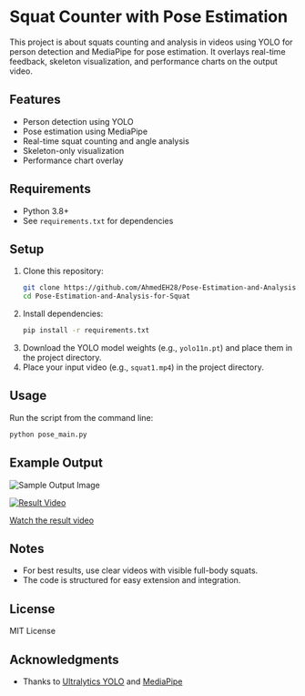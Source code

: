 # Squat Counter with Pose Estimation

This project is about squats counting and analysis in videos using YOLO for person detection and MediaPipe for pose estimation. It overlays real-time feedback, skeleton visualization, and performance charts on the output video.

## Features
- Person detection using YOLO
- Pose estimation using MediaPipe
- Real-time squat counting and angle analysis
- Skeleton-only visualization
- Performance chart overlay

## Requirements
- Python 3.8+
- See `requirements.txt` for dependencies

## Setup
1. Clone this repository:
   ```bash
   git clone https://github.com/AhmedEH28/Pose-Estimation-and-Analysis-for-Squat.git
   cd Pose-Estimation-and-Analysis-for-Squat
   ```
2. Install dependencies:
   ```bash
   pip install -r requirements.txt
   ```
3. Download the YOLO model weights (e.g., `yolo11n.pt`) and place them in the project directory.
4. Place your input video (e.g., `squat1.mp4`) in the project directory.

## Usage
Run the script from the command line:
```bash
python pose_main.py
```


## Example Output

![Sample Output Image](image.png)

[![Result Video](image.png)](results/pose.mp4)

[Watch the result video](results/pose.mp4) 


## Notes
- For best results, use clear videos with visible full-body squats.
- The code is structured for easy extension and integration.

## License
MIT License 

## Acknowledgments
- Thanks to [Ultralytics YOLO](https://github.com/ultralytics/ultralytics) and [MediaPipe](https://github.com/google/mediapipe) 